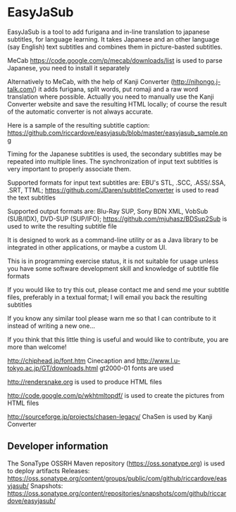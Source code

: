 EasyJaSub
=========

EasyJaSub is a tool to add furigana and in-line translation to japanese subtitles, for language learning. 
It takes Japanese and an other language (say English) text subtitles and combines them in picture-basted subtitles. 

MeCab https://code.google.com/p/mecab/downloads/list is used to parse Japanese, you need to install it separately

Alternatively to MeCab, with the help of Kanji Converter (http://nihongo.j-talk.com/) it adds furigana, split words, put romaji and a raw word translation where possible. 
Actually you need to manually use the Kanji Converter website and save the resulting HTML locally; 
of course the result of the automatic converter is not always accurate.

Here is a sample of the resulting subtitle caption: https://github.com/riccardove/easyjasub/blob/master/easyjasub_sample.png

Timing for the Japanese subtitles is used, the secondary subtitles may be repeated into multiple lines. 
The synchronization of input text subtitles is very important to properly associate them.

Supported formats for input text subtitles are: EBU's STL, .SCC, .ASS/.SSA, .SRT, TTML; 
https://github.com/JDaren/subtitleConverter is used to read the text subtitles

Supported output formats are: Blu-Ray SUP, Sony BDN XML, VobSub (SUB/IDX), DVD-SUP (SUP/IFO); 
https://github.com/mjuhasz/BDSup2Sub is used to write the resulting subtitle file

It is designed to work as a command-line utility or as a Java library to be integrated in other applications, or maybe a custom UI.

This is in programming exercise status, it is not suitable for usage unless you have some software development skill and knowledge of subtitle file formats

If you would like to try this out, please contact me and send me your subtitle files, preferably in a textual format; I will email you back the resulting subtitles

If you know any similar tool please warn me so that I can contribute to it instead of writing a new one...

If you think that this little thing is useful and would like to contribute, you are more than welcome!

http://chiphead.jp/font.htm Cinecaption and http://www.l.u-tokyo.ac.jp/GT/downloads.html gt2000-01 fonts are used

http://rendersnake.org is used to produce HTML files

http://code.google.com/p/wkhtmltopdf/ is used to create the pictures from HTML files

http://sourceforge.jp/projects/chasen-legacy/ ChaSen is used by Kanji Converter

Developer information
---------------------
The SonaType OSSRH Maven repository (https://oss.sonatype.org) is used to deploy artifacts
Releases: https://oss.sonatype.org/content/groups/public/com/github/riccardove/easyjasub/
Snapshots: https://oss.sonatype.org/content/repositories/snapshots/com/github/riccardove/easyjasub/


